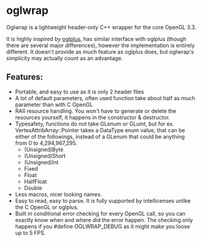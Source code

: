 oglwrap
=======

Oglwrap is a lightweight header-only C++ wrapper for the core OpenGL 3.3. 

It is highly inspired by [oglplus](https://github.com/matus-chochlik/oglplus), has similar interface with oglplus (though there are several
major differences), however the implementation is entirely different. It doesn't provide as much feature as oglplus does,
but oglwrap's simplicity may actually count as an advantage.

Features:
-------------
* Portable, and easy to use as it is only 2 header files
* A lot of default parameters, often used function take about half as much parameter than with C OpenGL
* RAII resource handling. You won't have to generate or delete the resources yourself, it happens in the constructor & destructor.
* Typesafety, functions do not take GLenum or GLuint, but for ex. VertexAttribArray::Pointer takes a DataType enum value,
  that can be either of the followings, instead of a GLenum that could be anything from 0 to 4,294,967,295.
  * (Unsigned)Byte
  * (Unsigned)Short
  * (Unsigned)Int
  * Fixed
  * Float
  * HalfFloat
  * Double
* Less macros, nicer looking names.
* Easy to read, easy to parse. It is fully supported by intellicenses unlike the C OpenGL or oglplus.
* Built in conditional error checking for every OpenGL call, so you can exactly know when and where did the error happen. The checking only happens if you #define OGLWRAP_DEBUG as it might make you loose up to 5 FPS.
